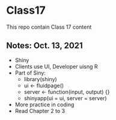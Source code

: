# Class17
  This repo contain Class 17 content
  
## Notes: Oct. 13, 2021
  - Shiny
  - Clients use UI, Developer uisng R
  - Part of Siny:
    - library(shiny)
    - ui <- fluidpage()
    - server <- function(input, output) {}
    - shinyapp(ui = ui, server = server)
  - More practice in coding 
  - Read Chapter 2 to 3